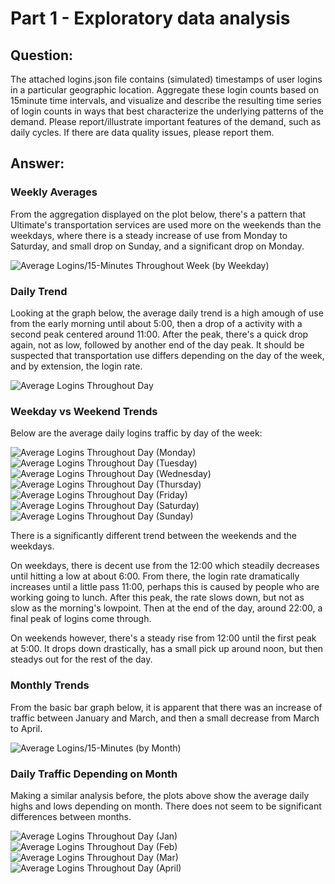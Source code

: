 # Part 1 - Exploratory data analysis

## Question:

The attached logins.json file contains (simulated) timestamps of user logins in a particular geographic location. Aggregate these login counts based on 15minute time intervals, and visualize and describe the resulting time series of login counts in ways that best characterize the underlying patterns of the demand. Please report/illustrate important features of the demand, such as daily cycles. If there are data quality issues, please report them.

## Answer:

### Weekly Averages

From the aggregation displayed on the plot below, there's a pattern that Ultimate's transportation services are used more on the weekends than the weekdays, where there is a steady increase of use from Monday to Saturday, and small drop on Sunday, and a significant drop on Monday.

![Average Logins/15-Minutes Throughout Week (by Weekday)](https://github.com/alexretana/Springboard/blob/master/Ultimate_Inc_Challenge/Images/Average-Logins-Thru-Weekdays.png)

### Daily Trend

Looking at the graph below, the average daily trend is a high amough of use from the early morning until about 5:00, then a drop of a activity with a second peak centered around 11:00. After the peak, there's a quick drop again, not as low, followed by another end of the day peak. It should be suspected that transportation use differs depending on the day of the week, and by extension, the login rate.

![Average Logins Throughout Day](https://github.com/alexretana/Springboard/blob/master/Ultimate_Inc_Challenge/Images/Average-Logins-Thru-Day.png)

### Weekday vs Weekend Trends

Below are the average daily logins traffic by day of the week:

![Average Logins Throughout Day (Monday)](https://github.com/alexretana/Springboard/blob/master/Ultimate_Inc_Challenge/Images/Average-Logins-Monday.png)
![Average Logins Throughout Day (Tuesday)](https://github.com/alexretana/Springboard/blob/master/Ultimate_Inc_Challenge/Images/Average-Logins-Tuesday.png)
![Average Logins Throughout Day (Wednesday)](https://github.com/alexretana/Springboard/blob/master/Ultimate_Inc_Challenge/Images/Average-Logins-Wednesday.png)
![Average Logins Throughout Day (Thursday)](https://github.com/alexretana/Springboard/blob/master/Ultimate_Inc_Challenge/Images/Average-Logins-Thursday.png)
![Average Logins Throughout Day (Friday)](https://github.com/alexretana/Springboard/blob/master/Ultimate_Inc_Challenge/Images/Average-Logins-Friday.png)
![Average Logins Throughout Day (Saturday)](https://github.com/alexretana/Springboard/blob/master/Ultimate_Inc_Challenge/Images/Average-Logins-Saturday.png)
![Average Logins Throughout Day (Sunday)](https://github.com/alexretana/Springboard/blob/master/Ultimate_Inc_Challenge/Images/Average-Logins-Sunday.png)

There is a significantly different trend between the weekends and the weekdays. 

On weekdays, there is decent use from the 12:00 which steadily decreases until hitting a low at about 6:00. From there, the login rate dramatically increases until a little pass 11:00, perhaps this is caused by people who are working going to lunch. After this peak, the rate slows down, but not as slow as the morning's lowpoint. Then at the end of the day, around 22:00, a final peak of logins come through.

On weekends however, there's a steady rise from 12:00 until the first peak at 5:00. It drops down drastically, has a small pick up around noon, but then steadys out for the rest of the day.

### Monthly Trends

From the basic bar graph below, it is apparent that there was an increase of traffic between January and March, and then a small decrease from March to April.

![Average Logins/15-Minutes (by Month)](https://github.com/alexretana/Springboard/blob/master/Ultimate_Inc_Challenge/Images/Average-Login-by-Month.png)

### Daily Traffic Depending on Month

Making a similar analysis before, the plots above show the average daily highs and lows depending on month. There does not seem to be significant differences between months.

![Average Logins Throughout Day (Jan)](https://github.com/alexretana/Springboard/blob/master/Ultimate_Inc_Challenge/Images/Average-Logins-Jan.png)
![Average Logins Throughout Day (Feb)](https://github.com/alexretana/Springboard/blob/master/Ultimate_Inc_Challenge/Images/Average-Logins-Feb.png)
![Average Logins Throughout Day (Mar)](https://github.com/alexretana/Springboard/blob/master/Ultimate_Inc_Challenge/Images/Average-Logins-Mar.png)
![Average Logins Throughout Day (April)](https://github.com/alexretana/Springboard/blob/master/Ultimate_Inc_Challenge/Images/Average-Logins-April.png)


